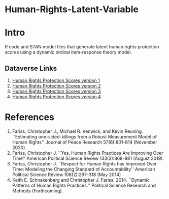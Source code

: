 Human-Rights-Latent-Variable
============================

# Intro
R code and STAN model files that generate latent human rights protection scores using a dynamic ordinal item-response theory model.


## Dataverse Links
1. [Human Rights Protection Scores version 1](https://doi.org/10.7910/DVN/YGKBSH)
2. [Human Rights Protection Scores version 2](https://doi.org/10.7910/DVN/24872)
3. [Human Rights Protection Scores version 3](https://doi.org/10.7910/DVN/TADPGE)
4. [Human Rights Protection Scores version 4](https://doi.org/10.7910/DVN/RQ85GK)

# References 

1. Fariss, Christopher J., Michael R. Kenwick, and Kevin Reuning. ``Estimating one-sided-killings from a Robust Measurement Model of Human Rights'' Journal of Peace Research 57(6):801-814 (November 2020).
2. Fariss, Christopher J. ``Yes, Human Rights Practices Are Improving Over Time'' American Political Science Review 133(3):868-881 (August 2019).
3. Fariss, Christopher J. ``Respect for Human Rights has Improved Over Time: Modeling the Changing Standard of Accountability'' American Political Science Review 108(2):297-318 (May 2014)
4. Keith E. Schnakenberg and Christopher J. Fariss. 2014. ``Dynamic Patterns of Human Rights Practices.'' Political Science Research and Methods (Forthcoming).

